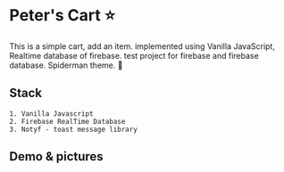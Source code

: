 # Peter's Cart ⭐

This is a simple cart, add an item. implemented using Vanilla JavaScript, Realtime database of firebase.
test project for firebase and firebase database. Spiderman theme. 🚀

## Stack

```text
1. Vanilla Javascript
2. Firebase RealTime Database
3. Notyf - toast message library
```

## Demo & pictures
